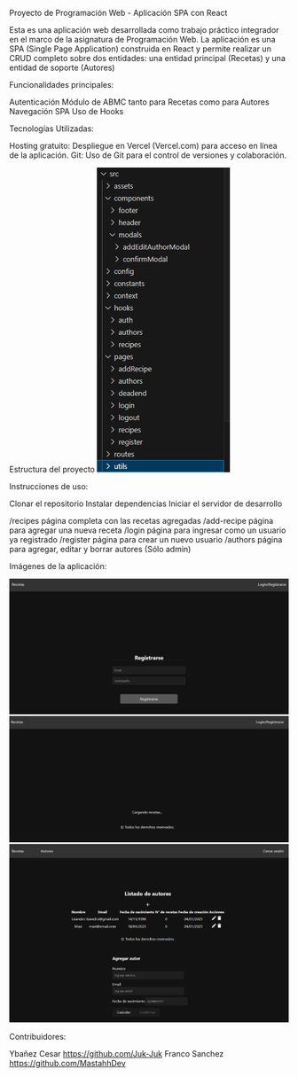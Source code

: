 Proyecto de Programación Web - Aplicación SPA con React

Esta es una aplicación web desarrollada como trabajo práctico integrador en el
marco de la asignatura de Programación Web. La aplicación es una SPA (Single Page
Application) construida en React y permite realizar un CRUD completo sobre dos entidades: una entidad principal (Recetas) y una entidad de soporte (Autores)

Funcionalidades principales:

Autenticación
Módulo de ABMC tanto para Recetas como para Autores
Navegación SPA
Uso de Hooks

Tecnologías Utilizadas:

Hosting gratuito: Despliegue en Vercel (Vercel.com) para acceso en línea de la aplicación.
Git: Uso de Git para el control de versiones y colaboración.

Estructura del proyecto
![alt text](image.png)

Instrucciones de uso:

Clonar el repositorio
Instalar dependencias
Iniciar el servidor de desarrollo

/recipes    página completa con las recetas agregadas
/add-recipe     página para agregar una nueva receta
/login      página para ingresar como un usuario ya registrado
/register   página para crear un nuevo usuario
/authors    página para agregar, editar y borrar autores (Sólo admin)

Imágenes de la aplicación:

![alt text](image-1.png)
![alt text](image-2.png)
![alt text](image-3.png)

Contribuidores:

Ybañez Cesar https://github.com/Juk-Juk
Franco Sanchez https://github.com/MastahhDev